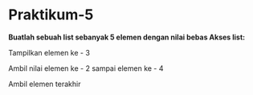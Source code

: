 # Praktikum-5


**Buatlah sebuah list sebanyak 5 elemen dengan nilai bebas
Akses list:**


Tampilkan elemen ke - 3

Ambil nilai elemen ke - 2 sampai elemen ke - 4

Ambil elemen terakhir 

